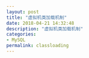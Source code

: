 ```yaml
---
layout: post
title: "虚拟机类加载机制"
date: 2018-04-21 14:32:48
description: "虚拟机类加载机制"
categories:
- MySQL
permalink: classloading
---
```

